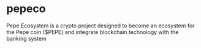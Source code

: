 # pepeco
Pepe Ecosystem is a crypto project designed to become an ecosystem for the Pepe coin ($PEPE) and integrate blockchain technology with the banking system
